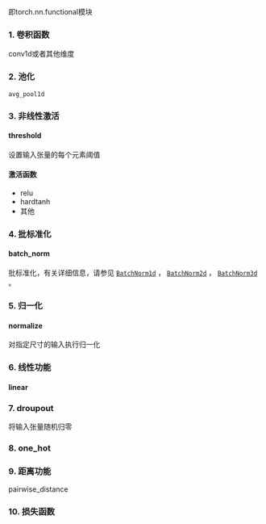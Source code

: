 即torch.nn.functional模块

### 1. 卷积函数

conv1d或者其他维度

### 2. 池化

```
avg_pool1d
```



### 3. 非线性激活

#### threshold

设置输入张量的每个元素阈值

#### 激活函数

- relu
- hardtanh
- 其他

### 4. 批标准化

#### batch_norm

批标准化，有关详细信息，请参见 [`BatchNorm1d`](https://pytorch.apachecn.org/docs/1.4/nn.html#torch.nn.BatchNorm1d) ， [`BatchNorm2d`](https://pytorch.apachecn.org/docs/1.4/nn.html#torch.nn.BatchNorm2d) ， [`BatchNorm3d`](https://pytorch.apachecn.org/docs/1.4/nn.html#torch.nn.BatchNorm3d) 。



### 5. 归一化

#### normalize

对指定尺寸的输入执行归一化

### 6. 线性功能

#### linear

### 7. droupout

将输入张量随机归零



### 8. one_hot

### 9. 距离功能

pairwise_distance

### 10. 损失函数




